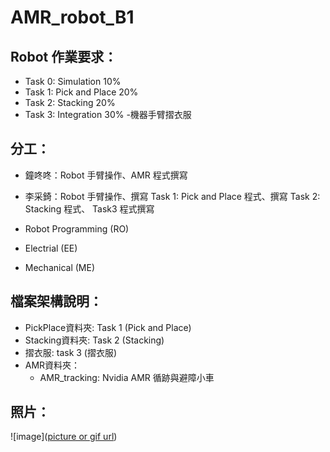 # AMR_robot_B1
##  Robot 作業要求：

- Task 0: Simulation 10%
- Task 1: Pick and Place 20%
- Task 2: Stacking 20%
- Task 3: Integration 30% -機器手臂摺衣服

## 分工：
* 鐘咚咚：Robot 手臂操作、AMR 程式撰寫
* 李采錡：Robot 手臂操作、撰寫 Task 1: Pick and Place 程式、撰寫 Task 2: Stacking 程式、 Task3 程式撰寫

* Robot Programming (RO)
* Electrial (EE) 
* Mechanical (ME)

## 檔案架構說明：

- PickPlace資料夾: Task 1 (Pick and Place)
- Stacking資料夾: Task 2 (Stacking)
- 摺衣服: task 3 (摺衣服)
- AMR資料夾：
    - AMR_tracking: Nvidia AMR 循跡與避障小車

## 照片：
![image]([picture or gif url](https://github.com/AMV-teamB1/AMR_robot_B0/blob/main/images/IMG_2820.JPG))
